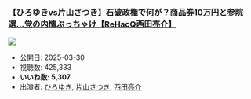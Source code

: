 ### [【ひろゆきvs片山さつき】石破政権で何が？商品券10万円と参院選...党の内情ぶっちゃけ【ReHacQ西田亮介】](https://www.youtube.com/watch?v=76tZNWVZaS4)
[![](https://img.youtube.com/vi/76tZNWVZaS4/sddefault.jpg)](https://www.youtube.com/watch?v=76tZNWVZaS4)
-   公開日: 2025-03-30
-   視聴数: 425,333
-   **いいね数: 5,307**
-   出演者: [ひろゆき](/rehacq_fan/people/ひろゆき "wikilink"), [片山さつき](/rehacq_fan/people/片山さつき "wikilink"), [西田亮介](/rehacq_fan/people/西田亮介 "wikilink")
